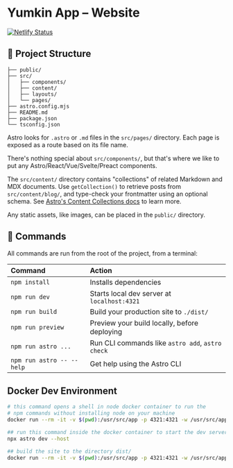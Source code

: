 # Yumkin App – Website

[![Netlify Status](https://api.netlify.com/api/v1/badges/37d6d797-4b07-41dc-a380-4aee4845d8b8/deploy-status)](https://app.netlify.com/sites/yumkin-website/deploys)

## 🚀 Project Structure

```text
├── public/
├── src/
│   ├── components/
│   ├── content/
│   ├── layouts/
│   └── pages/
├── astro.config.mjs
├── README.md
├── package.json
└── tsconfig.json
```

Astro looks for `.astro` or `.md` files in the `src/pages/` directory. Each page is exposed as a route based on its file name.

There's nothing special about `src/components/`, but that's where we like to put any Astro/React/Vue/Svelte/Preact components.

The `src/content/` directory contains "collections" of related Markdown and MDX documents. Use `getCollection()` to retrieve posts from `src/content/blog/`, and type-check your frontmatter using an optional schema. See [Astro's Content Collections docs](https://docs.astro.build/en/guides/content-collections/) to learn more.

Any static assets, like images, can be placed in the `public/` directory.

## 🧞 Commands

All commands are run from the root of the project, from a terminal:

| Command                   | Action                                           |
| :------------------------ | :----------------------------------------------- |
| `npm install`             | Installs dependencies                            |
| `npm run dev`             | Starts local dev server at `localhost:4321`      |
| `npm run build`           | Build your production site to `./dist/`          |
| `npm run preview`         | Preview your build locally, before deploying     |
| `npm run astro ...`       | Run CLI commands like `astro add`, `astro check` |
| `npm run astro -- --help` | Get help using the Astro CLI                     |


## Docker Dev Environment

```bash
# this command opens a shell in node docker container to run the 
# npm commands without installing node on your machine
docker run --rm -it -v $(pwd):/usr/src/app -p 4321:4321 -w /usr/src/app node:18-alpine /bin/sh

## run this command inside the docker container to start the dev server
npx astro dev --host

## build the site to the directory dist/
docker run --rm -it -v $(pwd):/usr/src/app -p 4321:4321 -w /usr/src/app node:18-alpine npm run build

```